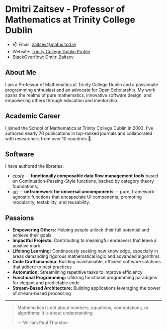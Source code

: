 # Dmitri Zaitsev - Professor of Mathematics at Trinity College Dublin

- 📫 Email: zaitsev@maths.tcd.ie
- Website: [Trinity College Dublin Profile](http://www.maths.tcd.ie/~zaitsev/)
- StackOverflow: [Dmitri Zaitsev](https://stackoverflow.com/users/1614973/dmitri-zaitsev)

## About Me

I am a Professor of Mathematics at Trinity College Dublin and a passionate programming enthusiast and an advocate for Open Scholarship. My work spans the realms of pure mathematics, innovative software design, and empowering others through education and mentorship.

## Academic Career

I joined the School of Mathematics at Trinity College Dublin in 2003. I've authored nearly 70 publications in top-ranked journals and collaborated with researchers from over 10 countries 👯.

## Software

I have authored the libraries:

- *[cpsfy](https://github.com/dmitriz/cpsfy)* -- **functionally composable data flow management tools** based on Continuation-Passing-Style functions, backed by category theory foundations;
- *[un](https://github.com/dmitriz/un)* -- **unframework for universal uncomponents** -- pure, framework-agnostic functions that encapsulate UI components, promoting modularity, testability, and reusability.

## Passions

- **Empowering Others:** Helping people unlock their full potential and achieve their goals
- **Impactful Projects:** Contributing to meaningful endeavors that leave a positive mark
- **Lifelong Learning:** Continuously seeking new knowledge, especially in areas demanding rigorous mathematical logic and advanced algorithms
- **Code Craftsmanship:** Building maintainable, efficient software solutions that adhere to best practices
- **Automation:** Streamlining repetitive tasks to improve efficiency
- **Functional Programming:** Utilizing functional programming paradigms for elegant and predictable code
- **Stream-Based Architecture:** Building applications leveraging the power of stream-based processing

---

> Mathematics is not about numbers, equations, computations, or algorithms: it is about understanding.
>
> — William Paul Thurston


<!--
**dmitriz/dmitriz** is a ✨ _special_ ✨ repository because its `README.md` (this file) appears on your GitHub profile.

Here are some ideas to get you started:

- 🔭 I’m currently working on ...
- 🌱 I’m currently learning ...
- 👯 I’m looking to collaborate on ...
- 🤔 I’m looking for help with ...
- 💬 Ask me about ...
- 📫 How to reach me: ...
- 😄 Pronouns: ...
- ⚡ Fun fact: ...
-->
